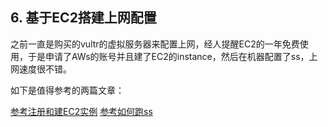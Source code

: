 
## 6. 基于EC2搭建上网配置

之前一直是购买的vultr的虚拟服务器来配置上网，经人提醒EC2的一年免费使用，于是申请了AWs的账号并且建了EC2的instance，然后在机器配置了ss，上网速度很不错。

如下是值得参考的两篇文章：

[参考注册和建EC2实例](https://or7.me/2017/08/26/AWS_SS_Hello_World/)
[参考如何跑ss](https://github.com/shadowsocks/shadowsocks/tree/master)

